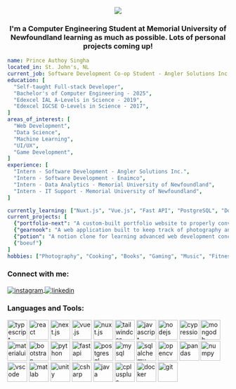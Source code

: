 <p align="center">
  <img src="https://capsule-render.vercel.app/api?text=Hello%20World!%20%F0%9F%93%B8%EF%B8%8F&animation=twinkling&type=waving&color=timeGradient&height=300&desc=I%20am%20Prince%20Authoy%20Singha.&descSize=30&descAlignY=65&descAlign=42"/>
</p>
<h3 align="center">I'm a Computer Engineering Student at Memorial University of Newfoundland learning as much as possible. Lots of personal projects coming up!</h3>

```yaml
name: Prince Authoy Singha
located_in: St. John's, NL
current_job: Software Development Co-op Student - Angler Solutions Inc.
education: [
  "Self-taught Full-stack Developer",
  "Bachelor's of Computer Engineering - 2025",
  "Edexcel IAL A-Levels in Science - 2019",
  "Edexcel IGCSE O-Levels in Science - 2017",
]
areas_of_interest: [
  "Web Development",
  "Data Science",
  "Machine Learning",
  "UI/UX",
  "Game Development",
]
experience: [
  "Intern - Software Development - Angler Solutions Inc.",
  "Intern - Software Development - Enaimco",
  "Intern - Data Analytics - Memorial University of Newfoundland",
  "Intern - IT Support - Memorial University of Newfoundland",
]

currently_learning: ["Nuxt.js", "Vue.js", "Fast API", "PostgreSQL", "Docker"]
current_projects: [
  {"portfolio-next": "A custom-built portfolio website to properly convey both Photography and Programming."},
  {"gearnook": "A web application built to keep track of photography and film-making gear."},
  {"potion": "A notion clone for learning advanced web development concepts while being my journal."},
  {"boeuf"}
]
hobbies: ["Photography", "Cooking", "Books", "Gaming", "Music", "Fitness", "Tech"]
```

<h3 align="left">Connect with me: </h3>

<p align="left">
  <a href="https://instagram.com/princey6sams" target="blank"><img align="center" src="https://img.shields.io/badge/Instagram-E4405F?style=for-the-badge&logo=instagram&logoColor=white" alt="instagram"/>
  <a href="https://www.linkedin.com/in/princeasingha/" target="blank"><img align="center" src="https://img.shields.io/badge/LinkedIn-0077B5?style=for-the-badge&logo=linkedin&logoColor=white" alt="linkedin"/></a>
</p>

<h3 align="left">Languages and Tools:</h3>
<p align="left"> 
  <img src="https://cdn.jsdelivr.net/gh/devicons/devicon/icons/typescript/typescript-original.svg" alt="typescript" width="45" height="45"/>
  <img src="https://cdn.jsdelivr.net/gh/devicons/devicon/icons/react/react-original-wordmark.svg" alt="react" width="45" height="45"/>
  <img src="https://cdn.jsdelivr.net/gh/devicons/devicon/icons/nextjs/nextjs-original.svg" alt="next.js" width="45" height="45"/>
  <img src="https://cdn.jsdelivr.net/gh/devicons/devicon/icons/vuejs/vuejs-original.svg" alt="vue.js" width="45" height="45"/>
  <img src="https://cdn.jsdelivr.net/gh/devicons/devicon/icons/nuxtjs/nuxtjs-original.svg" alt="nuxt.js" width="45" height="45"/>
  <img src="https://cdn.jsdelivr.net/gh/devicons/devicon/icons/tailwindcss/tailwindcss-original.svg" alt="tailwindcss" width="45" height="45"/>
  <img src="https://cdn.jsdelivr.net/gh/devicons/devicon/icons/javascript/javascript-original.svg" alt="javascript" width="45" height="45"/>
  <img src="https://cdn.jsdelivr.net/gh/devicons/devicon/icons/nodejs/nodejs-original-wordmark.svg" alt="nodejs" width="45" height="45"/>
  <img src="https://cdn.jsdelivr.net/gh/devicons/devicon/icons/cypressio/cypressio-original.svg" alt="cypressio"cypressio45" height="45"/>
  <img src="https://cdn.jsdelivr.net/gh/devicons/devicon/icons/mongodb/mongodb-original.svg" alt="mongodb" width="45" height="45"/>
  <img src="https://cdn.jsdelivr.net/gh/devicons/devicon/icons/materialui/materialui-original.svg" alt="materialui" width="45" height="45"/>
  <img src="https://cdn.jsdelivr.net/gh/devicons/devicon/icons/bootstrap/bootstrap-original.svg" alt="bootstrap" width="45" height="45"/>
  <img src="https://cdn.jsdelivr.net/gh/devicons/devicon/icons/python/python-original.svg" alt="python" width="45" height="45"/>
  <img src="https://cdn.jsdelivr.net/gh/devicons/devicon/icons/fastapi/fastapi-original.svg" alt="fastapi" width="45" height="45"/>
  <img src="https://cdn.jsdelivr.net/gh/devicons/devicon/icons/postgresql/postgresql-original.svg" alt="postgresql" width="45" height="45"/>
  <img src="https://cdn.jsdelivr.net/gh/devicons/devicon/icons/mysql/mysql-original.svg" alt="mysql" width="45" height="45"/>
  <img src="https://cdn.jsdelivr.net/gh/devicons/devicon/icons/sqlalchemy/sqlalchemy-original.svg" alt="sqlalchemy"sqlalchemy" height="45"/>
  <img src="https://cdn.jsdelivr.net/gh/devicons/devicon/icons/opencv/opencv-original.svg" alt="opencv" width="45" height="45"/>
  <img src="https://cdn.jsdelivr.net/gh/devicons/devicon/icons/pandas/pandas-original-wordmark.svg" alt="pandas" width="45" height="45"/>
  <img src="https://cdn.jsdelivr.net/gh/devicons/devicon/icons/numpy/numpy-original.svg" alt="numpy" width="45" height="45"/>
  <img src="https://cdn.jsdelivr.net/gh/devicons/devicon/icons/vscode/vscode-original.svg" alt="vscode" width="45" height="45"/>
  <img src="https://cdn.jsdelivr.net/gh/devicons/devicon/icons/matlab/matlab-original.svg" alt="matlab" width="45" height="45"/>
  <img src="https://cdn.jsdelivr.net/gh/devicons/devicon/icons/unity/unity-original.svg" alt="unity" width="45" height="45"/>
  <img src="https://cdn.jsdelivr.net/gh/devicons/devicon/icons/csharp/csharp-original.svg" alt="csharp" width="45" height="45"/>
  <img src="https://cdn.jsdelivr.net/gh/devicons/devicon/icons/java/java-original.svg" alt="java" width="45" height="45"/>
  <img src="https://cdn.jsdelivr.net/gh/devicons/devicon/icons/cplusplus/cplusplus-original.svg" alt="cplusplus" width="45" height="45"/>
  <img src="https://cdn.jsdelivr.net/gh/devicons/devicon/icons/docker/docker-original.svg" alt="docker" width="45" height="45"/>
  <img src="https://cdn.jsdelivr.net/gh/devicons/devicon/icons/git/git-original.svg" alt="git" width="45" height="45"/>
</p>
